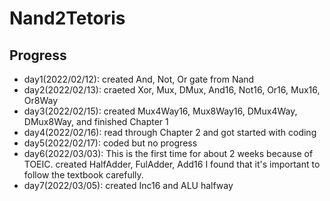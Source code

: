 # Nand2Tetoris
## Progress
* day1(2022/02/12): created And, Not, Or gate from Nand
* day2(2022/02/13): craeted Xor, Mux, DMux, And16, Not16, Or16, Mux16, Or8Way
* day3(2022/02/15): created Mux4Way16, Mux8Way16, DMux4Way, DMux8Way, and finished Chapter 1
* day4(2022/02/16): read through Chapter 2 and got started with coding
* day5(2022/02/17): coded but no progress
* day6(2022/03/03): This is the first time for about 2 weeks because of TOEIC. created HalfAdder, FulAdder, Add16
                    I found that it's important to follow the textbook carefully.
* day7(2022/03/05): created Inc16 and ALU halfway